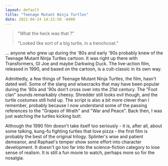 ```yaml
---
layout: default
title: "Teenage Mutant Ninja Turtles"
date: 2021-04-24 14:21:50 -0400
---
```

> "What the heck was that ?"
>
> "Looked like sort of a big turtle, in a trenchcoat."

... anyone who grew up during the '80s and early '90s probably knew of the Teenage Mutant Ninja Turtles cartoon. It was right up there with Transformers, GI Joe and maybe Darkwing Duck. The live-action film, released in 1990, and based on the cartoon, is a cult-classic in its own way. 

Admittedly, a few things of Teenage Mutant Ninja Turtles, the film, hasn't dated well. Some of the slang and wisecracks that may have been popular during the '80s and '90s don't cross over into the 21st century. The "Foot clan" sounds remarkably cheesy. Shredder still looks evil though, and the turtle costumes still hold up. The script is also a bit more clever than I remember, probably because I now understand some of the passing references to the
"Grapes of Wrath" and "War and Peace". Back then, I was just watching the turtles kicking butt.

Although the 1990 film doesn't take itself too seriously - it is, after all, about some talking, kung-fu fighting turtles that love pizza - the first film is probably the best of the original trilogy. Splinter's wise and patient demeanor, and Raphael's temper show some effort into character development. It doesn't go too far into the science-fiction category to lose sense of realism. It is still a fun movie to watch, perhaps more so for the nosalgia.

